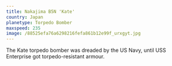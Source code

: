 ```yaml
---
title: Nakajima B5N 'Kate'
country: Japan
planetype: Torpedo Bomber
maxspeed: 235
image: /88525efa76a6298216fefa861b12e99f_urxgyt.jpg
---
```

The Kate torpedo bomber was dreaded by the US Navy, until USS Enterprise got torpedo-resistant armour.
